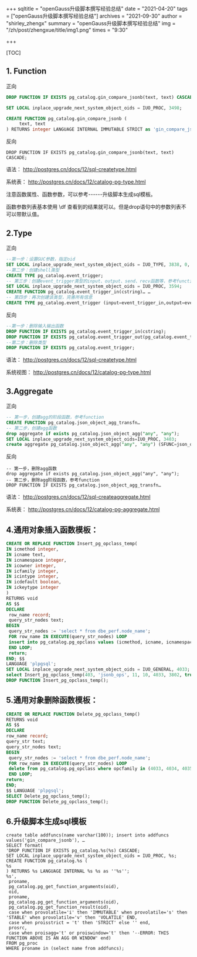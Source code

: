 +++
sqltitle = "openGauss升级脚本撰写经验总结"
date = "2021-04-20"
tags = ["openGauss升级脚本撰写经验总结"]
archives = "2021-09-30"
author = "shirley_zhengx"
summary = "openGauss升级脚本撰写经验总结"
img = "/zh/post/zhengxue/title/img1.png"
times = "9:30"

+++

[TOC]



## 1. Function

正向

```sql
DROP FUNCTION IF EXISTS pg_catalog.gin_compare_jsonb(text, text) CASCADE;

SET LOCAL inplace_upgrade_next_system_object_oids = IUO_PROC, 3498;

CREATE FUNCTION pg_catalog.gin_compare_jsonb (
     text, text
) RETURNS integer LANGUAGE INTERNAL IMMUTABLE STRICT as 'gin_compare_jsonb';
```



反向

```
DROP FUNCTION IF EXISTS pg_catalog.gin_compare_jsonb(text, text) CASCADE;
```



语法： http://postgres.cn/docs/12/sql-createtype.html

系统表： http://postgres.cn/docs/12/catalog-pg-type.html

注意函数属性、函数参数，可以参考------升级脚本生成sql模板。

函数参数列表基本使用 \df 查看到的结果就可以。但是drop语句中的参数列表不可以带默认值。




## 2.Type

正向

```sql
--第一步：设置GUC参数，指定oid
SET LOCAL inplace_upgrade_next_system_object_oids = IUO_TYPE, 3838, 0, p; -- oid, 数组类型oid，type类型
--第二步：创建shell类型
CREATE TYPE pg_catalog.event_trigger;
-- 第三步：创建event_trigger类型的input、output、send、recv函数等，参考function
SET LOCAL inplace_upgrade_next_system_object_oids = IUO_PROC, 3594;
CREATE FUNCTION pg_catalog.event_trigger_in(cstring)… …
-- 第四步：再次创建该类型，完善所有信息
CREATE TYPE pg_catalog.event_trigger (input=event_trigger_in,output=event_trigger_out,internallength=4,passedbyvalue,CATEGORY=p);
```

反向

```sql
--第一步：删除输入输出函数
DROP FUNCTION IF EXISTS pg_catalog.event_trigger_in(cstring);
DROP FUNCTION IF EXISTS pg_catalog.event_trigger_out(pg_catalog.event_trigger);
--第二步：删除类型
DROP FUNCTION IF EXISTS pg_catalog.event_trigger;
```



语法： http://postgres.cn/docs/12/sql-createtype.html

系统视图： http://postgres.cn/docs/12/catalog-pg-type.html



## 3.Aggregate
正向

```sql
-- 第一步，创建agg的阶段函数，参考function
CREATE FUNCTION pg_catalog.json_object_agg_transfn…
-- 第二步，创建agg函数
drop aggregate if exists pg_catalog.json_object_agg("any", "any");
SET LOCAL inplace_upgrade_next_system_object_oids=IUO_PROC, 3403;
create aggregate pg_catalog.json_object_agg("any", "any") (SFUNC=json_object_agg_transfn, STYPE= internal, finalfunc = json_object_agg_finalfn);
```

反向

```
-- 第一步，删除agg函数
drop aggregate if exists pg_catalog.json_object_agg("any", "any");
-- 第二步，删除agg阶段函数，参考function
DROP FUNCTION IF EXISTS pg_catalog.json_object_agg_transfn…
```



语法： http://postgres.cn/docs/12/sql-createaggregate.html

系统表： http://postgres.cn/docs/12/catalog-pg-aggregate.html



## 4.通用对象插入函数模板：

```sql
CREATE OR REPLACE FUNCTION Insert_pg_opclass_temp(
IN icmethod integer,
IN icname text,
IN icnamespace integer,
IN icowner integer,
IN icfamily integer,
IN icintype integer,
IN icdefault boolean,
IN ickeytype integer
)
RETURNS void
AS $$
DECLARE
 row_name record;
 query_str_nodes text;
BEGIN
 query_str_nodes := 'select * from dbe_perf.node_name';
 FOR row_name IN EXECUTE(query_str_nodes) LOOP
 insert into pg_catalog.pg_opclass values (icmethod, icname, icnamespace, icowner, icfamily, icintype, icdefault, ickeytype);
 END LOOP;
 return;
END; $$
LANGUAGE 'plpgsql';
SET LOCAL inplace_upgrade_next_system_object_oids = IUO_GENERAL, 4033;
select Insert_pg_opclass_temp(403, 'jsonb_ops', 11, 10, 4033, 3802, true, 0);
DROP FUNCTION Insert_pg_opclass_temp();
```



## 5.通用对象删除函数模板：

```sql
CREATE OR REPLACE FUNCTION Delete_pg_opclass_temp()
RETURNS void
AS $$
DECLARE
row_name record;
query_str text;
query_str_nodes text;
BEGIN
 query_str_nodes := 'select * from dbe_perf.node_name';
 FOR row_name IN EXECUTE(query_str_nodes) LOOP
 delete from pg_catalog.pg_opclass where opcfamily in (4033, 4034, 4035, 4036, 4037);
 END LOOP;
return;
END;
$$ LANGUAGE 'plpgsql';
SELECT Delete_pg_opclass_temp();
DROP FUNCTION Delete_pg_opclass_temp();
```



## 6.升级脚本生成sql模板

```
create table addfuncs(name varchar(100)); insert into addfuncs values('gin_compare_jsonb'), …
SELECT format(
'DROP FUNCTION IF EXISTS pg_catalog.%s(%s) CASCADE;
SET LOCAL inplace_upgrade_next_system_object_oids = IUO_PROC, %s;
CREATE FUNCTION pg_catalog.%s (
%s
) RETURNS %s LANGUAGE INTERNAL %s %s as ''%s'';
%s',
 proname,
 pg_catalog.pg_get_function_arguments(oid),
 oid,
 proname,
 pg_catalog.pg_get_function_arguments(oid),
 pg_catalog.pg_get_function_result(oid),
 case when provolatile='i' then 'IMMUTABLE' when provolatile='s' then 'STABLE' when provolatile='v' then 'VOLATILE' END, 
 case when proisstrict = 't' then 'STRICT' else '' end, 
 prosrc,
 case when proisagg='t' or proiswindow='t' then '--ERROR: THIS FUNCTION ABOVE IS AN AGG OR WINDOW' end)
FROM pg_proc
WHERE proname in (select name from addfuncs);
```



